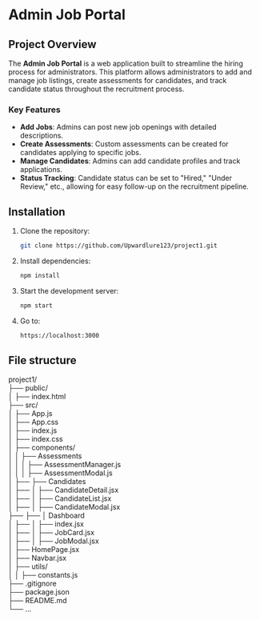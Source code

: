 # Admin Job Portal

## Project Overview

The **Admin Job Portal** is a web application built to streamline the hiring process for administrators. This platform allows administrators to add and manage job listings, create assessments for candidates, and track candidate status throughout the recruitment process.

### Key Features
- **Add Jobs**: Admins can post new job openings with detailed descriptions.
- **Create Assessments**: Custom assessments can be created for candidates applying to specific jobs.
- **Manage Candidates**: Admins can add candidate profiles and track applications.
- **Status Tracking**: Candidate status can be set to "Hired," "Under Review," etc., allowing for easy follow-up on the recruitment pipeline.

## Installation

1. Clone the repository:
   ```bash
   git clone https://github.com/Upwardlure123/project1.git
2. Install dependencies:
   ```bash
   npm install
3. Start the development server:
   ```bash
   npm start
4. Go to:
   ```bash
   https://localhost:3000  

## File structure
project1/ <br>
├── public/ <br>
│   ├── index.html <br>
├── src/ <br>
│   ├── App.js <br>
│   ├── App.css <br>
│   ├── index.js <br>
│   ├── index.css <br>
│   ├── components/ <br>
│   │   ├── Assessments <br>
│   │   │   ├── AssessmentManager.js <br>
│   │   │   ├── AssessmentModal.js <br>
│   ├── ├── Candidates <br>
│   ├── │      ├── CandidateDetail.jsx <br>
│   ├── │      ├── CandidateList.jsx <br>
│   ├── │      ├── CandidateModal.jsx <br>
├── ├── │    Dashboard <br>
│   ├── │      ├── index.jsx <br>
│   ├── │      ├── JobCard.jsx <br>
│   ├── │      ├── JobModal.jsx <br>
│   ├── HomePage.jsx <br>
│   ├── Navbar.jsx <br>
│   ├── utils/ <br>
│   │   ├── constants.js <br>
├── .gitignore <br>
├── package.json <br>
├── README.md <br>
└── ...
